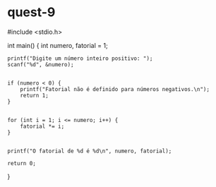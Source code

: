 # quest-9

#include <stdio.h>

int main() {
    int numero, fatorial = 1;

    
    printf("Digite um número inteiro positivo: ");
    scanf("%d", &numero);

    
    if (numero < 0) {
        printf("Fatorial não é definido para números negativos.\n");
        return 1; 
    }

    
    for (int i = 1; i <= numero; i++) {
        fatorial *= i;
    }

    
    printf("O fatorial de %d é %d\n", numero, fatorial);

    return 0;
}
